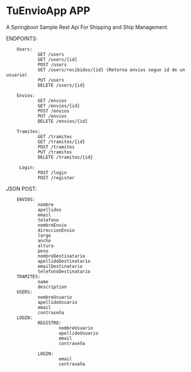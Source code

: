 # TuEnvioApp APP
A Springboot Sample Rest Api For Shipping and Ship Management.


ENDPOINTS:

        Users:
                GET /users
                GET /users/{id]
                POST /users
                GET /users/recibidos/{id} (Retorna envios segun id de un usuario)
                PUT /users
                DELETE /users/{id}
        
        Envios:
                GET /envios
                GET /envios/{id}
                POST /envios
                PUT /envios
                DELETE /envios/{id]
                
        Tramites:
                GET /tramites
                GET /tramites/{id}
                POST /tramites
                PUT /tramites
                DELETE /tramites/{id}
                
         Login:
                POST /login
                POST /register

JSON POST:

        ENVIOS:
                nombre
                apellidos
                email
                telefono
                nombreEnvio
                direccionEnvio
                largo
                ancho
                altura
                peso
                nombreDestinatario
                apellidoDestinatario
                emailDestinatario
                telefonoDestinatario
        TRAMITES:
                name
                description
        USERS:
                nombreUsuario
                apellidoUsuario
                email
                contraseña
        LOGIN:
                REGISTRO:
                        nombreUsuario
                        apellidoUsuario
                        email
                        contraseña
               
                LOGIN:
                        email
                        contraseña
